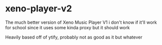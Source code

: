 # xeno-player-v2
The much better version of Xeno Music Player V1 i don't know if it'll work for school since it uses some kinda proxy but it should work

Heavily based off of ytify, probably not as good as it but whatever
